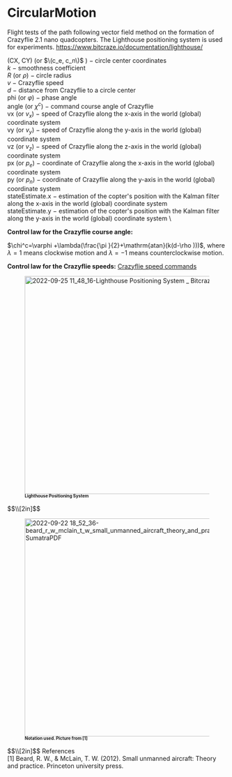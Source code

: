 # CircularMotion

Flight tests of the path following vector field method on the formation of Crazyflie 2.1 nano quadcopters.
The Lighthouse positioning system is used for experiments. https://www.bitcraze.io/documentation/lighthouse/

(CX, CY) (or $\(c_e, c_n\)$ ) $-$ circle center coordinates \
$k$ $-$ smoothness coefficient \
$R$ (or $\rho$) $-$ circle radius \
$v$ $-$ Crazyflie speed \
$d$ $-$ distance from Crazyflie to a circle center \
phi (or $\varphi$) $-$ phase angle \
angle (or $\chi^c$) $-$ command course angle of Crazyflie \
vx (or $v_x$) $-$ speed of Crazyflie along the x-axis in the world (global) coordinate system \
vy (or $v_y$) $-$ speed of Crazyflie along the y-axis in the world (global) coordinate system \
vz (or $v_z$) $-$ speed of Crazyflie along the z-axis in the world (global) coordinate system \
px (or $p_e$) $-$ coordinate of Crazyflie along the x-axis in the world (global) coordinate system \
py (or $p_n$) $-$ coordinate of Crazyflie along the y-axis in the world (global) coordinate system \
stateEstimate.x $-$ estimation of the copter's position with the Kalman filter along the x-axis in the world (global) coordinate system \
stateEstimate.y $-$ estimation of the copter's position with the Kalman filter along the y-axis in the world (global) coordinate system \

$\textbf{Control law for the Crazyflie course angle:}$

$\chi^c=\varphi +\lambda(\frac{\pi }{2}+\mathrm{atan}(k(d-\rho )))$, 
where $\lambda=1$ means clockwise motion and $\lambda=-1$ means counterclockwise motion.

$\textbf{Control law for the Crazyflie speeds:}$ [Crazyflie speed commands](https://github.com/TagirMuslimov/CircularMotion/files/9663811/document_1.pdf)

<figure>
  <img
  src="https://user-images.githubusercontent.com/81864311/192131806-55c5d791-378b-4b18-b842-3c1b783209b4.jpg" width="500"
  alt="2022-09-25 11_48_16-Lighthouse Positioning System _ Bitcraze">
    <figcaption><b><sub><sup>Lighthouse Positioning System</sub></sup></b></figcaption>
</figure> 
$$\\[2in]$$

<figure>
  <img
  src="https://user-images.githubusercontent.com/81864311/191765733-3b06767f-8ce0-4663-aaa3-fac17b1041f2.jpg" width="500"
  alt="2022-09-22 18_52_36-beard_r_w_mclain_t_w_small_unmanned_aircraft_theory_and_prac pdf - SumatraPDF">
    <figcaption><b><sub><sup>Notation used. Picture from [1]</sub></sup></b></figcaption>
</figure> 
$$\\[2in]$$
References <br />
[1] Beard, R. W., & McLain, T. W. (2012). Small unmanned aircraft: Theory and practice. Princeton university press.
